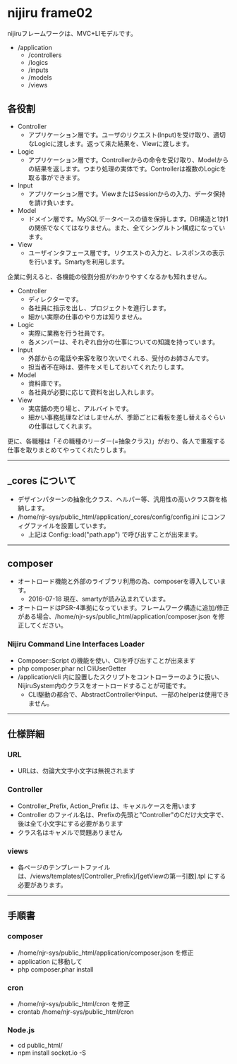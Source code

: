 # nijiru frame02

nijiruフレームワークは、MVC+LIモデルです。

* /application
    - /controllers
    - /logics
    - /inputs
    - /models
    - /views

## 各役割

* Controller
    - アプリケーション層です。ユーザのリクエスト(Input)を受け取り、適切なLogicに渡します。返って来た結果を、Viewに渡します。
* Logic
    - アプリケーション層です。Controllerからの命令を受け取り、Modelからの結果を返します。つまり処理の実体です。Controllerは複数のLogicを取る事ができます。
* Input
    - アプリケーション層です。ViewまたはSessionからの入力、データ保持を請け負います。
* Model
    - ドメイン層です。MySQLデータベースの値を保持します。DB構造と1対1の関係でなくてはなりません。また、全てシングルトン構成になっています。
* View
    - ユーザインタフェース層です。リクエストの入力と、レスポンスの表示を行います。Smartyを利用します。


企業に例えると、各機能の役割分担がわかりやすくなるかも知れません。

* Controller
    - ディレクターです。
    - 各社員に指示を出し、プロジェクトを進行します。
    - 細かい実際の仕事のやり方は知りません。
* Logic
    - 実際に業務を行う社員です。
    - 各メンバーは、それぞれ自分の仕事についての知識を持っています。
* Input
    - 外部からの電話や来客を取り次いでくれる、受付のお姉さんです。
    - 担当者不在時は、要件をメモしておいてくれたりします。
* Model
    - 資料庫です。
    - 各社員が必要に応じて資料を出し入れします。
* View
    - 実店舗の売り場と、アルバイトです。
    - 細かい事務処理などはしませんが、季節ごとに看板を差し替えるぐらいの仕事はしてくれます。
    
更に、各職種は「その職種のリーダー(=抽象クラス)」がおり、各人で重複する仕事を取りまとめてやってくれたりします。

---

## _cores について

* デザインパターンの抽象化クラス、ヘルパー等、汎用性の高いクラス群を格納します。
* /home/njr-sys/public_html/application/_cores/config/config.ini にコンフィグファイルを設置しています。
    - 上記は Config::load("path.app") で呼び出すことが出来ます。
    
---

## composer

* オートロード機能と外部のライブラリ利用の為、composerを導入しています。
    - 2016-07-18 現在、smartyが読み込まれています。
* オートロードはPSR-4準拠になっています。フレームワーク構造に追加/修正がある場合、/home/njr-sys/public_html/application/composer.json を修正してください。

### Nijiru Command Line Interfaces Loader

* Composer::Script の機能を使い、Cliを呼び出すことが出来ます
* php composer.phar ncl CliUserGetter
* /application/cli 内に設置したスクリプトをコントローラーのように扱い、NijiruSystem内のクラスをオートロードすることが可能です。
    - CLI駆動の都合で、AbstractControllerやinput、一部のhelperは使用できません。

---

## 仕様詳細

### URL 

* URLは、勿論大文字小文字は無視されます

### Controller

* Controller_Prefix, Action_Prefix は、キャメルケースを用います
* Controller のファイル名は、Prefixの先頭と"Controller"のCだけ大文字で、後は全て小文字にする必要があります
* クラス名はキャメルで問題ありません

### views

* 各ページのテンプレートファイルは、/views/templates/[Controller_Prefix]/[getViewの第一引数].tpl にする必要があります。

---

## 手順書

### composer

* /home/njr-sys/public_html/application/composer.json を修正
* application に移動して
* php composer.phar install

### cron

* /home/njr-sys/public_html/cron を修正
* crontab /home/njr-sys/public_html/cron

### Node.js

* cd public_html/ 
* npm install socket.io -S